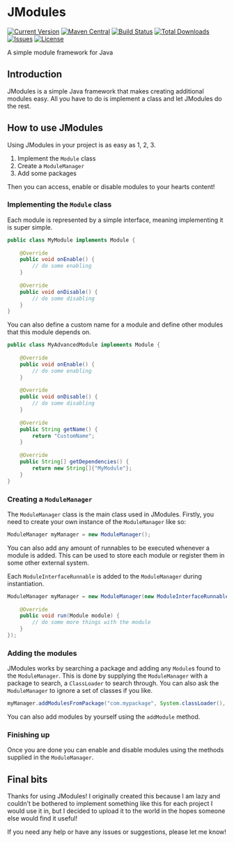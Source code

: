 # JModules

[![Current Version](https://img.shields.io/github/release/Kezz101/JModules.svg)](https://github.com/Kezz101/JModules/releases)
[![Maven Central](https://img.shields.io/maven-central/v/me.kieranwallbanks/jmodules.svg)](https://mvnrepository.com/artifact/me.kieranwallbanks/jmodules)
[![Build Status](https://img.shields.io/travis/Kezz101/JModules/master.svg)](https://travis-ci.org/Kezz101/JModules)
[![Total Downloads](https://img.shields.io/github/downloads/Kezz101/JModules/total.svg)](https://github.com/Kezz101/JModules/releases)
[![Issues](https://img.shields.io/github/issues/Kezz101/JModules.svg)](https://github.com/Kezz101/JModules/issues)
[![License](https://img.shields.io/badge/license-MIT-blue.svg)](LICENSE.md)


A simple module framework for Java

## Introduction
JModules is a simple Java framework that makes creating additional modules easy. All you have to do is implement a class
and let JModules do the rest.

## How to use JModules
Using JModules in your project is as easy as 1, 2, 3.

1. Implement the `Module` class
2. Create a `ModuleManager`
3. Add some packages

Then you can access, enable or disable modules to your hearts content!

### Implementing the `Module` class
Each module is represented by a simple interface, meaning implementing it is super simple. 

````java
public class MyModule implements Module {
    
    @Override
    public void onEnable() {
        // do some enabling
    }
    
    @Override
    public void onDisable() {
        // do some disabling
    }
}
````

You can also define a custom name for a module and define other modules that this module depends on.

````java
public class MyAdvancedModule implements Module {
    
    @Override
    public void onEnable() {
        // do some enabling
    }
    
    @Override
    public void onDisable() {
        // do some disabling
    }
    
    @Override
    public String getName() {
        return "CustomName";
    }
       
    @Override
    public String[] getDependencies() {
        return new String[]{"MyModule"};
    }
}
````

### Creating a `ModuleManager`
The `ModuleManager` class is the main class used in JModules. Firstly, you need to create your own instance of the `ModuleManager` like so:

````java
ModuleManager myManager = new ModuleManager();
````

You can also add any amount of runnables to be executed whenever a module is added. This can be used to store each module
or register them in some other external system.

Each `ModuleInterfaceRunnable` is added to the `ModuleManager` during instantiation.

````java
ModuleManager myManager = new ModuleManager(new ModuleInterfaceRunnable(MyInterface.class) {
    
    @Override
    public void run(Module module) {
        // do some more things with the module
    }
});
````

### Adding the modules
JModules works by searching a package and adding any `Module`s found to the `ModuleManager`. This is done by supplying
the `ModuleManager` with a package to search, a `ClassLoader` to search through. You can also ask the `ModuleManager` to
ignore a set of classes if you like.

````java
myManager.addModulesFromPackage("com.mypackage", System.classLoader(), IgnoreMe.class);
````

You can also add modules by yourself using the `addModule` method.

### Finishing up
Once you are done you can enable and disable modules using the methods supplied in the `ModuleManager`.

## Final bits
Thanks for using JModules! I originally created this because I am lazy and couldn't be bothered to implement something
like this for each project I would use it in, but I decided to upload it to the world in the hopes someone else would
find it useful!

If you need any help or have any issues or suggestions, please let me know!
